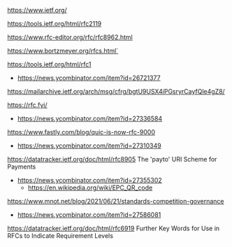 https://www.ietf.org/

https://tools.ietf.org/html/rfc2119

https://www.rfc-editor.org/rfc/rfc8962.html

https://www.bortzmeyer.org/rfcs.html`

https://tools.ietf.org/html/rfc1
* https://news.ycombinator.com/item?id=26721377

https://mailarchive.ietf.org/arch/msg/cfrg/bgtU9USX4iPGsryrCayfQle4gZ8/

https://rfc.fyi/
* https://news.ycombinator.com/item?id=27336584

https://www.fastly.com/blog/quic-is-now-rfc-9000
* https://news.ycombinator.com/item?id=27310349

https://datatracker.ietf.org/doc/html/rfc8905 The 'payto' URI Scheme for Payments
* https://news.ycombinator.com/item?id=27355302
  * https://en.wikipedia.org/wiki/EPC_QR_code

https://www.mnot.net/blog/2021/06/21/standards-competition-governance
* https://news.ycombinator.com/item?id=27586081

https://datatracker.ietf.org/doc/html/rfc6919 Further Key Words for Use in RFCs to Indicate Requirement Levels
